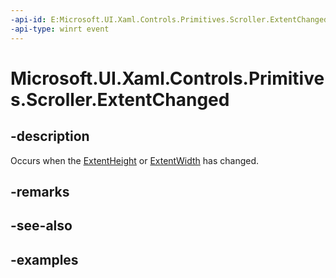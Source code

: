 ```yaml
---
-api-id: E:Microsoft.UI.Xaml.Controls.Primitives.Scroller.ExtentChanged
-api-type: winrt event
---
```


# Microsoft.UI.Xaml.Controls.Primitives.Scroller.ExtentChanged

<!--
public event Windows.Foundation.TypedEventHandler<Microsoft.UI.Xaml.Controls.Primitives.Scroller,object> ExtentChanged;
-->

## -description

Occurs when the [ExtentHeight](scroller_extentheight.md) or [ExtentWidth](scroller_extentwidth.md) has changed.

## -remarks

## -see-also

## -examples

